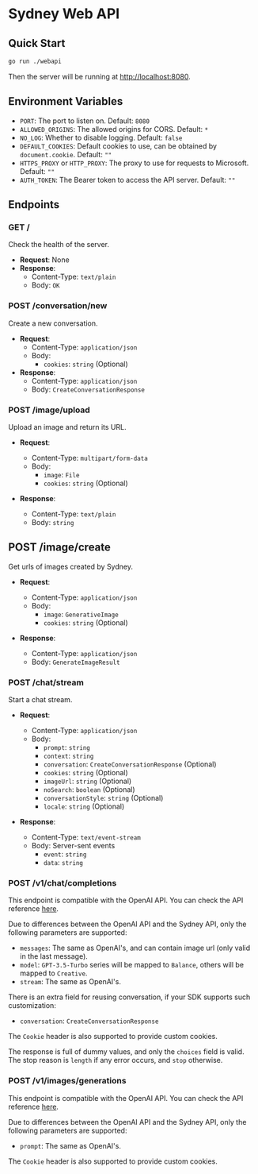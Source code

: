 # Sydney Web API

## Quick Start

```bash
go run ./webapi
```

Then the server will be running at <http://localhost:8080>.

## Environment Variables

- `PORT`: The port to listen on. Default: `8080`
- `ALLOWED_ORIGINS`: The allowed origins for CORS. Default: `*`
- `NO_LOG`: Whether to disable logging. Default: `false`
- `DEFAULT_COOKIES`: Default cookies to use, can be obtained by `document.cookie`. Default: `""`
- `HTTPS_PROXY` or `HTTP_PROXY`: The proxy to use for requests to Microsoft. Default: `""`
- `AUTH_TOKEN`: The Bearer token to access the API server. Default: `""`

## Endpoints

### GET /

Check the health of the server.

- **Request**: None
- **Response**:
  - Content-Type: `text/plain`
  - Body: `OK`

### POST /conversation/new

Create a new conversation.

- **Request**:
  - Content-Type: `application/json`
  - Body:
    - `cookies`: `string` (Optional)
- **Response**:
  - Content-Type: `application/json`
  - Body: `CreateConversationResponse`

### POST /image/upload

Upload an image and return its URL.

- **Request**:
  - Content-Type: `multipart/form-data`
  - Body:
    - `image`: `File`
    - `cookies`: `string` (Optional)

- **Response**:
  - Content-Type: `text/plain`
  - Body: `string`

## POST /image/create

Get urls of images created by Sydney.

- **Request**:
  - Content-Type: `application/json`
  - Body:
    - `image`: `GenerativeImage`
    - `cookies`: `string` (Optional)

- **Response**:
  - Content-Type: `application/json`
  - Body: `GenerateImageResult`

### POST /chat/stream

Start a chat stream.

- **Request**:
  - Content-Type: `application/json`
  - Body:
    - `prompt`: `string`
    - `context`: `string`
    - `conversation`: `CreateConversationResponse` (Optional)
    - `cookies`: `string` (Optional)
    - `imageUrl`: `string` (Optional)
    - `noSearch`: `boolean` (Optional)
    - `conversationStyle`: `string` (Optional)
    - `locale`: `string` (Optional)

- **Response**:
  - Content-Type: `text/event-stream`
  - Body: Server-sent events
    - `event`: `string`
    - `data`: `string`

### POST /v1/chat/completions

This endpoint is compatible with the OpenAI API. You can check the API reference [here](https://platform.openai.com/docs/api-reference/chat).

Due to differences between the OpenAI API and the Sydney API, only the following parameters are supported:

- `messages`: The same as OpenAI's, and can contain image url (only valid in the last message).
- `model`: `GPT-3.5-Turbo` series will be mapped to `Balance`, others will be mapped to `Creative`.
- `stream`: The same as OpenAI's.

There is an extra field for reusing conversation, if your SDK supports such customization:

- `conversation`: `CreateConversationResponse`

The `Cookie` header is also supported to provide custom cookies.

The response is full of dummy values, and only the `choices` field is valid. The stop reason is `length` if any error occurs, and `stop` otherwise.

### POST /v1/images/generations

This endpoint is compatible with the OpenAI API. You can check the API reference [here](https://platform.openai.com/docs/api-reference/images).

Due to differences between the OpenAI API and the Sydney API, only the following parameters are supported:

- `prompt`: The same as OpenAI's.

The `Cookie` header is also supported to provide custom cookies.
